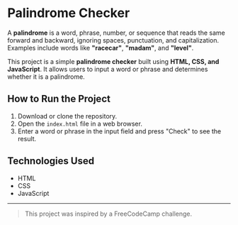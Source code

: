 # Palindrome Checker  

A **palindrome** is a word, phrase, number, or sequence that reads the same forward and backward, ignoring spaces, punctuation, and capitalization. Examples include words like **"racecar"**, **"madam"**, and **"level"**.  

This project is a simple **palindrome checker** built using **HTML, CSS, and JavaScript**. It allows users to input a word or phrase and determines whether it is a palindrome.  

## How to Run the Project  

1. Download or clone the repository.  
2. Open the `index.html` file in a web browser.  
3. Enter a word or phrase in the input field and press "Check" to see the result.  

## Technologies Used  
- HTML  
- CSS  
- JavaScript  

---

> This project was inspired by a FreeCodeCamp challenge.
